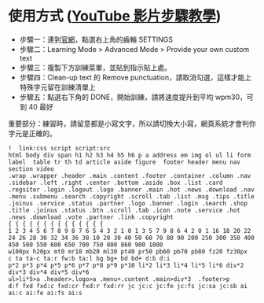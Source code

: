 # 使用方式 ([YouTube 影片步驟教學](https://youtu.be/1x11UuDkigc))
* 步驟一：連到[官網](https://www.keybr.com/)，點選右上角的齒輪 SETTINGS
* 步驟二：Learning Mode > Advanced Mode > Provide your own custom text
* 步驟三：複製下方訓練菜單，並貼到指示貼上處。
* 步驟四：Clean-up text 的 Remove punctuation，請取消勾選，這樣才能上特殊字元留在訓練清單上
* 步驟五：點選右下角的 DONE，開始訓練，請將速度提升到平均 wpm30，可到 40 最好

重要部分：練習時，請留意都是小寫文字，所以請切換大小寫，網頁系統才會判你字元是正確的。

```
!  link:css script script:src
html body div span h1 h2 h3 h4 h5 h6 p a address em img ol ul li form label  table tr th td article aside figure  footer header menu nav section video 
.wrap .wrapper .header .main .content .footer .container .column .nav .sidebar .left .right .center .bottom .aside .box .list .card .regsiter .login .logout .logo .banner .main .hot .news .download .nav .menu .submenu .search .copyright .scroll .tab .list .msg .tips .title .joinus .service .status .partner .logo .banner .login .search .shop .title .joinus .status .btn .scroll .tab .icon .note .service .hot .news .download .vote .partner .link .copyright
{ { { { { { { { { { { { { {
1 2 3 4 5 6 7 8 9 8 7 6 5 4 3 2 1 0 1 3 5 7 9 8 6 4 2 0 1 16 18 20 22 24 26 28 30 32 34 36 38 10 20 30 40 50 60 70 80 90 200 250 300 350 400 450 500 550 600 650 700 750 800 860 900 1000
w100px h20px mt0 mr10 mb20 ml30 pt40 pr50 pb60 pb70 pb80 fz20 fz30px
c ta ta-c ta:r fw:b ta:l bg bg+ bd bd+ d:b d:i 
p*2 p*3 p*4 p*5 p*6 p*7 p*8 p*9 p*10 li*2 li*3 li*4 li*5 li*6 div*2 div*3 div*4 div*5 div*6
ul>li*5>a .header>.logo>a .menu+.content .main>div*3  .footer>p
d:f fxd fxd:c fxd:cr fxd:r fxd:rr jc jc:c jc:fe jc:fs jc:sa jc:sb ai ai:c ai:fe ai:fs ai:s

```
